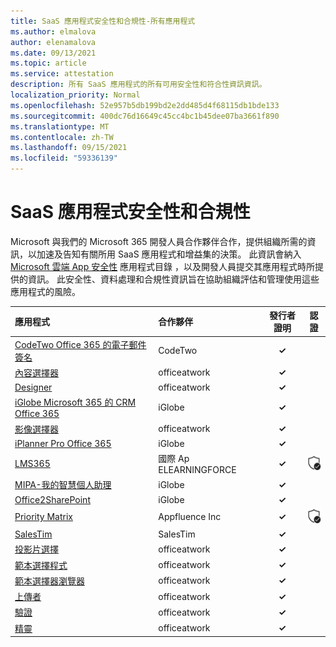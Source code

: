```yaml
---
title: SaaS 應用程式安全性和合規性-所有應用程式
ms.author: elmalova
author: elenamalova
ms.date: 09/13/2021
ms.topic: article
ms.service: attestation
description: 所有 SaaS 應用程式的所有可用安全性和符合性資訊資訊。
localization_priority: Normal
ms.openlocfilehash: 52e957b5db199bd2e2dd485d4f68115db1bde133
ms.sourcegitcommit: 400dc76d16649c45cc4bc1b45dee07ba3661f890
ms.translationtype: MT
ms.contentlocale: zh-TW
ms.lasthandoff: 09/15/2021
ms.locfileid: "59336139"
---
```

# <a name="saas-apps-security-and-compliance"></a>SaaS 應用程式安全性和合規性

Microsoft 與我們的 Microsoft 365 開發人員合作夥伴合作，提供組織所需的資訊，以加速及告知有關所用 SaaS 應用程式和增益集的決策。 此資訊會納入 [Microsoft 雲端 App 安全性](https://www.microsoft.com/en-us/enterprise-mobility-security/cloud-app-security) 應用程式目錄 ，以及開發人員提交其應用程式時所提供的資訊。 此安全性、資料處理和合規性資訊旨在協助組織評估和管理使用這些應用程式的風險。

| **應用程式** | **合作夥伴** | **發行者證明** | **認證** |
|:--------|:------------|:----------------------:|:-------------:|
| [CodeTwo Office 365 的電子郵件簽名](./codetwo-email-signatures-for-office-365.md) | CodeTwo | **✓** |  |
| [內容選擇器](./officeatwork-content-chooser.md) | officeatwork | **✓** |  |
| [Designer](./officeatwork-designer.md) | officeatwork | **✓** |  |
| [iGlobe Microsoft 365 的 CRM Office 365](./iglobe-crm-office-365-for-microsoft.md) | iGlobe | **✓** |  |
| [影像選擇器](./officeatwork-image-chooser.md) | officeatwork | **✓** |  |
| [iPlanner Pro Office 365](./iglobe-iplanner-pro-office-365.md) | iGlobe | **✓** |  |
| [LMS365](./elearningforce-international-aps-lms365.md) | 國際 Ap ELEARNINGFORCE | **✓** | <img alt="Certified application badge" src="../media/certified-badge.png" height="25" width="25" /> |
| [MIPA-我的智慧個人助理](./iglobe-mipa-my-intelligent-personal-assistant.md) | iGlobe | **✓** |  |
| [Office2SharePoint](./iglobe-office2sharepoint.md) | iGlobe | **✓** |  |
| [Priority Matrix](./appfluence-inc-priority-matrix.md) | Appfluence Inc | **✓** | <img alt="Certified application badge" src="../media/certified-badge.png" height="25" width="25" /> |
| [SalesTim](./salestim.md) | SalesTim | **✓** |  |
| [投影片選擇](./officeatwork-slide-chooser.md) | officeatwork | **✓** |  |
| [範本選擇程式](./officeatwork-template-chooser.md) | officeatwork | **✓** |  |
| [範本選擇器瀏覽器](./officeatwork-template-chooser-browser.md) | officeatwork | **✓** |  |
| [上傳者](./officeatwork-uploader.md) | officeatwork | **✓** |  |
| [驗證](./officeatwork-verifier.md) | officeatwork | **✓** |  |
| [精靈](./officeatwork-wizard.md) | officeatwork | **✓** |  |
